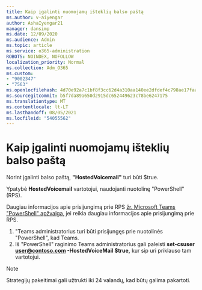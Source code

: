 ```yaml
---
title: Kaip įgalinti nuomojamų išteklių balso paštą
ms.author: v-aiyengar
author: AshaIyengar21
manager: dansimp
ms.date: 12/09/2020
ms.audience: Admin
ms.topic: article
ms.service: o365-administration
ROBOTS: NOINDEX, NOFOLLOW
localization_priority: Normal
ms.collection: Adm_O365
ms.custom:
- "9002347"
- "7563"
ms.openlocfilehash: 4d70e92a7c1bf8f3cc62d4a310aa140ee2dfdef4c798ae17faa961736d9db500
ms.sourcegitcommit: b5f7da89a650d2915dc652449623c78be6247175
ms.translationtype: MT
ms.contentlocale: lt-LT
ms.lasthandoff: 08/05/2021
ms.locfileid: "54055562"
---
```

# <a name="how-to-enable-hosted-voicemail"></a>Kaip įgalinti nuomojamų išteklių balso paštą

Norint įgalinti balso paštą, **"HostedVoicemail"** turi būti $true.

Ypatybė **HostedVoicemail** vartotojui, naudojanti nuotolinę "PowerShell" (RPS).

Daugiau informacijos apie prisijungimą prie RPS [žr. Microsoft Teams "PowerShell" apžvalga,](https://docs.microsoft.com/microsoftteams/teams-powershell-overview) jei reikia daugiau informacijos apie prisijungimą prie RPS.

1. "Teams administratorius turi būti prisijungęs prie nuotolinės "PowerShell", kad Teams.
1. Iš "PowerShell" raginimo Teams administratorius gali paleisti **set-csuser user@contoso.com -HostedVoiceMail $true,** kur sip uri priklauso tam vartotojui.

> [!NOTE]
> Strategijų pakeitimai gali užtrukti iki 24 valandų, kad būtų galima pakartoti.